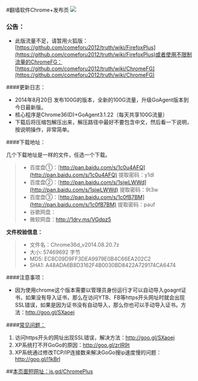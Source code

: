 #翻墙软件Chrome+发布页 ![](https://oq1gjg.bl3301.livefilestore.com/y2mlLXDCNxE4Puvrh_LvWZjKjFJWNvFh1qLCNBpKa_ykS9zlKUsqg2lImG3Tje3vbcsJt9TWo3BLvQP5Bs8xM_hLPpT3mvfZEcjo6e4sfZqSoM7F4Tr2GuZ2rOGGGzLdFgc/chrome48.ico?psid=1)

### 公告：
* 此版流量不足，请暂用火狐版：[https://github.com/comeforu2012/truth/wiki/FirefoxPlus](https://github.com/comeforu2012/truth/wiki/FirefoxPlus)或者使用不限制流量的ChromeFG：[https://github.com/comeforu2012/truth/wiki/ChromeFG](https://github.com/comeforu2012/truth/wiki/ChromeFG) 

####更新日志：
* 2014年8月20日 发布100G的版本，全新的100G流量，升级GoAgent版本到今日最新版。
* 核心程序是Chrome36(D)+GoAgent3.1.22（每天共享100G流量）
* 下载后将压缩包解压出来，解压路径中最好不要包含中文，然后看一下说明，按说明操作，非常简单。

####下载地址：

几个下载地址是一样的文件，任选一个下载。
> * 百度盘①：[http://pan.baidu.com/s/1c0u4AFQ](http://pan.baidu.com/s/1c0u4AFQ)  提取密码：y1dl
> * 百度盘②：[http://pan.baidu.com/s/1sjwLWWd](http://pan.baidu.com/s/1sjwLWWd)  提取密码：9t3w
> * 百度盘③：[http://pan.baidu.com/s/1c0fB7BM](http://pan.baidu.com/s/1c0fB7BM)  提取密码：pauf
> * 谷歌网盘：
> * 微软网盘：http://1drv.ms/VGdpz5

**文件校验信息：**
> * 文件名：Chrome36d_v2014.08.20.7z
> * 大小: 57469692 字节
> * MD5: EC8C09D9FF3DEA9979E0B4C66EA202C2
> * SHA1: A48ADA6B8D3162F4B0030BD8422A729174CA6474

####注意事项：
* 因为使用chrome这个版本需要以管理员身份运行才可以自动导入goagnt证书，如果没有导入证书，那么在访问YTB、FB等https开头网址时就会出现SSL错误，如果是因为证书没有自动导入，那么你也可以手动导入证书。方法：http://goo.gl/SXaoej

####[常见问题：](https://github.com/comeforu2012/FQ_FAQ/wiki)

1. 访问https开头的网址出现SSL错误，解决方法：http://goo.gl/SXaoej
2. XP系统打不开GoGo的原因：http://goo.gl/zrIR9t
3. XP系统通过修改TCP/IP连接数来解决GoGo搜ip速度慢的问题：http://goo.gl/l1kBrl

##[本页面短网址：is.gd/ChromePlus](http://is.gd/ChromePlus)